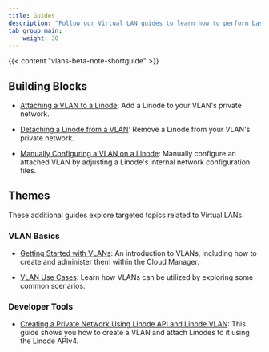 ```yaml
---
title: Guides
description: "Follow our Virtual LAN guides to learn how to perform basic tasks using the Linode Cloud Manager, like creating a VLAN, attaching Linodes to your VLAN, viewing your VLAN's networking details, and more."
tab_group_main:
    weight: 30
---
```


{{< content "vlans-beta-note-shortguide" >}}

## Building Blocks

- [Attaching a VLAN to a Linode](/docs/products/networking/vlans/get-started/): Add a Linode to your VLAN's private network.

- [Detaching a Linode from a VLAN](/docs/products/networking/vlans/guides/detach-a-linode-from-your-vlan/): Remove a Linode from your VLAN's private network.

- [Manually Configuring a VLAN on a Linode](/docs/products/networking/vlans/guides/manually-configuring-a-vlan/): Manually configure an attached VLAN by adjusting a Linode's internal network configuration files.


## Themes

These additional guides explore targeted topics related to Virtual LANs.

### VLAN Basics

- [Getting Started with VLANs](/docs/guides/getting-started-with-vlans/): An introduction to VLANs, including how to create and administer them within the Cloud Manager.

- [VLAN Use Cases](/docs/guides/common-linode-vlan-use-cases/): Learn how VLANs can be utilized by exploring some common scenarios.

### Developer Tools

- [Creating a Private Network Using Linode API and Linode VLAN](/docs/guides/vlan-api/): This guide shows you how to create a VLAN and attach Linodes to it using the Linode APIv4.